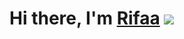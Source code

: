 # Hi there, I'm [Rifaa](https://daniilshat.ru/) ![](https://github.com/blackcater/blackcater/raw/main/images/Hi.gif)
